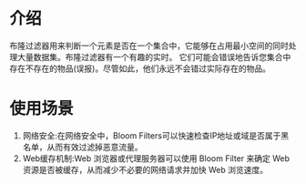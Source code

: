 # 介绍

布隆过滤器用来判断一个元素是否在一个集合中，它能够在占用最小空间的同时处理大量数据集。布隆过滤器有一个有趣的实时。
它们可能会错误地告诉您集合中存在不存在的物品(误报)。尽管如此，他们永远不会错过实际存在的物品。

# 使用场景
1. 网络安全:在网络安全中，Bloom Filters可以快速检查IP地址或域是否属于黑名单，从而有效过滤掉恶意流量。
2. Web缓存机制:Web 浏览器或代理服务器可以使用 Bloom Filter 来确定 Web 资源是否被缓存，从而减少不必要的网络请求并加快 Web 浏览速度。